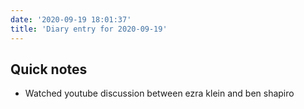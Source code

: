 ```yaml
---
date: '2020-09-19 18:01:37'
title: 'Diary entry for 2020-09-19'
---
```

## Quick notes
* Watched youtube discussion between ezra klein and ben shapiro

